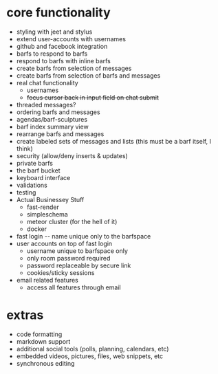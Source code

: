 # core functionality

* styling with jeet and stylus
* extend user-accounts with usernames
* github and facebook integration
* barfs to respond to barfs
* respond to barfs with inline barfs
* create barfs from selection of messages
* create barfs from selection of barfs and messages
* real chat functionality
  * usernames
  * ~~focus cursor back in input field on chat submit~~
* threaded messages?
* ordering barfs and messages
* agendas/barf-sculptures
* barf index summary view
* rearrange barfs and messages
* create labeled sets of messages and lists (this must be a barf itself, I think)
* security (allow/deny inserts & updates)
* private barfs
* the barf bucket
* keyboard interface
* validations
* testing
* Actual Businessey Stuff
  * fast-render
  * simpleschema
  * meteor cluster (for the hell of it)
  * docker
* fast login -- name unique only to the barfspace
* user accounts on top of fast login
  * username unique to barfspace only
  * only room password required
  * password replaceable by secure link
  * cookies/sticky sessions
* email related features
  * access all features through email

# extras

* code formatting
* markdown support
* additional social tools (polls, planning, calendars, etc)
* embedded videos, pictures, files, web snippets, etc
* synchronous editing

